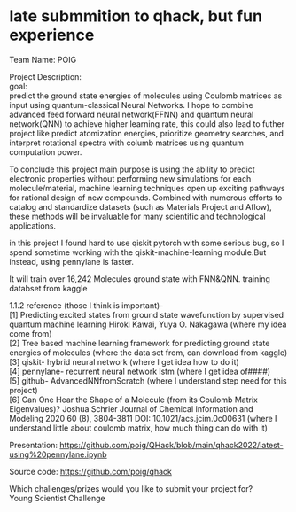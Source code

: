 # late submmition to qhack, but fun experience
Team Name:
POIG

Project Description:   
goal:   
predict the ground state energies of molecules using Coulomb matrices as input using quantum-classical Neural Networks. I hope to combine advanced feed forward neural network(FFNN) and quantum neural network(QNN) to achieve higher learning rate, this could also lead to futher project like predict atomization energies, prioritize geometry searches, and interpret rotational spectra with columb matrices using quantum computation power.   
   
To conclude this project main purpose is using the ability to predict electronic properties without performing new simulations for each molecule/material, machine learning techniques open up exciting pathways for rational design of new compounds. Combined with numerous efforts to catalog and standardize datasets (such as Materials Project and Aflow), these methods will be invaluable for many scientific and technological applications.  
   
in this project I found hard to use qiskit pytorch with some serious bug, so I spend sometime working with the qiskit-machine-learning module.But instead, using pennylane is faster.

It will train over 16,242 Molecules ground state with FNN&QNN. training databset from kaggle

1.1.2 reference (those I think is important)-  
[1] Predicting excited states from ground state wavefunction by supervised quantum machine learning Hiroki Kawai, Yuya O. Nakagawa (where my idea come from)  
[2] Tree based machine learning framework for predicting ground state energies of molecules (where the data set from, can download from kaggle)  
[3] qiskit- hybrid neural network (where I get idea how to do it)  
[4] pennylane- recurrent neural network lstm (where I get idea of####)  
[5] github- AdvancedNNfromScratch (where I understand step need for this project)  
[6] Can One Hear the Shape of a Molecule (from its Coulomb Matrix Eigenvalues)? Joshua Schrier Journal of Chemical Information and Modeling 2020 60 (8), 3804-3811 DOI: 10.1021/acs.jcim.0c00631 (where I understand little about coulomb matrix, how much thing can do with it)  

Presentation:
https://github.com/poig/QHack/blob/main/qhack2022/latest-using%20pennylane.ipynb

Source code:
https://github.com/poig/qhack

Which challenges/prizes would you like to submit your project for?  
Young Scientist Challenge
